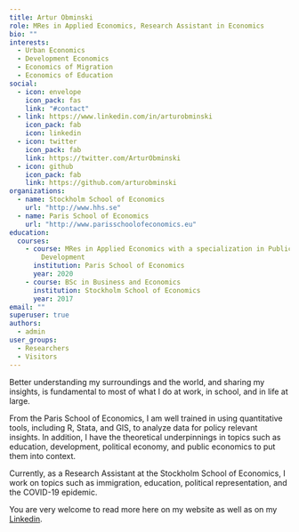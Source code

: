 ```yaml
---
title: Artur Obminski
role: MRes in Applied Economics, Research Assistant in Economics
bio: ""
interests:
  - Urban Economics
  - Development Economics
  - Economics of Migration
  - Economics of Education
social:
  - icon: envelope
    icon_pack: fas
    link: "#contact"
  - link: https://www.linkedin.com/in/arturobminski
    icon_pack: fab
    icon: linkedin
  - icon: twitter
    icon_pack: fab
    link: https://twitter.com/ArturObminski
  - icon: github
    icon_pack: fab
    link: https://github.com/arturobminski
organizations:
  - name: Stockholm School of Economics
    url: "http://www.hhs.se"
  - name: Paris School of Economics
    url: "http://www.parisschoolofeconomics.eu"
education:
  courses:
    - course: MRes in Applied Economics with a specialization in Public Policy and
        Development
      institution: Paris School of Economics
      year: 2020
    - course: BSc in Business and Economics
      institution: Stockholm School of Economics
      year: 2017
email: ""
superuser: true
authors:
  - admin
user_groups:
  - Researchers
  - Visitors
---
```


Better understanding my surroundings and the world, and sharing my insights, is fundamental to most of what I do at work, in school, and in life at large.

From the Paris School of Economics, I am well trained in using quantitative tools, including R, Stata, and GIS, to analyze data for policy relevant insights. In addition, I have the theoretical underpinnings in topics such as education, development, political economy, and public economics to put them into context.

Currently, as a Research Assistant at the Stockholm School of Economics, I work on topics such as immigration, education, political representation, and the COVID-19 epidemic.

You are very welcome to read more here on my website as well as on my [Linkedin](http://www.linkedin.com/in/arturobminski).
